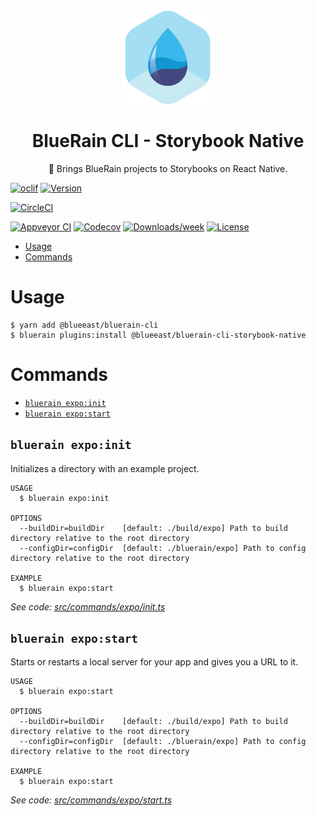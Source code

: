 <div align="center">
	<img width=150 height=150 src="../../assets/logo.png">
  <h1>
		BlueRain CLI - Storybook Native
	</h1>
  <p>📱 Brings BlueRain projects to Storybooks on React Native.</p>
</div>

[![oclif](https://img.shields.io/badge/cli-oclif-brightgreen.svg)](https://oclif.io)
[![Version](https://img.shields.io/npm/v/@blueeast/bluerain-cli-storybook-native.svg)](https://npmjs.org/package/@blueeast/bluerain-cli-storybook-native)

[![CircleCI](https://circleci.com/gh/BlueEastCode/bluerain-cli/tree/master.svg?style=shield)](https://circleci.com/gh/BlueEastCode/bluerain-cli/tree/master)

[![Appveyor CI](https://ci.appveyor.com/api/projects/status/github/BlueEastCode/bluerain-cli?branch=master&svg=true)](https://ci.appveyor.com/project/BlueEastCode/bluerain-cli/branch/master)
[![Codecov](https://codecov.io/gh/BlueEastCode/bluerain-cli/branch/master/graph/badge.svg)](https://codecov.io/gh/BlueEastCode/bluerain-cli)
[![Downloads/week](https://img.shields.io/npm/dw/@blueeast/bluerain-cli-storybook-native.svg)](https://npmjs.org/package/@blueeast/bluerain-cli-storybook-native)
[![License](https://img.shields.io/npm/l/@blueeast/bluerain-cli-storybook-native.svg)](https://github.com/BlueEastCode/bluerain-cli/blob/master/package.json)

<!-- toc -->
* [Usage](#usage)
* [Commands](#commands)
<!-- tocstop -->
# Usage
```sh-session
$ yarn add @blueeast/bluerain-cli
$ bluerain plugins:install @blueeast/bluerain-cli-storybook-native
```
# Commands
<!-- commands -->
* [`bluerain expo:init`](#bluerain-expoinit)
* [`bluerain expo:start`](#bluerain-expostart)

## `bluerain expo:init`

Initializes a directory with an example project.

```
USAGE
  $ bluerain expo:init

OPTIONS
  --buildDir=buildDir    [default: ./build/expo] Path to build directory relative to the root directory
  --configDir=configDir  [default: ./bluerain/expo] Path to config directory relative to the root directory

EXAMPLE
  $ bluerain expo:start
```

_See code: [src/commands/expo/init.ts](https://github.com/BlueEastCode/bluerain-cli/blob/v2.0.0-aplha.7/src/commands/expo/init.ts)_

## `bluerain expo:start`

Starts or restarts a local server for your app and gives you a URL to it.

```
USAGE
  $ bluerain expo:start

OPTIONS
  --buildDir=buildDir    [default: ./build/expo] Path to build directory relative to the root directory
  --configDir=configDir  [default: ./bluerain/expo] Path to config directory relative to the root directory

EXAMPLE
  $ bluerain expo:start
```

_See code: [src/commands/expo/start.ts](https://github.com/BlueEastCode/bluerain-cli/blob/v2.0.0-aplha.7/src/commands/expo/start.ts)_
<!-- commandsstop -->
